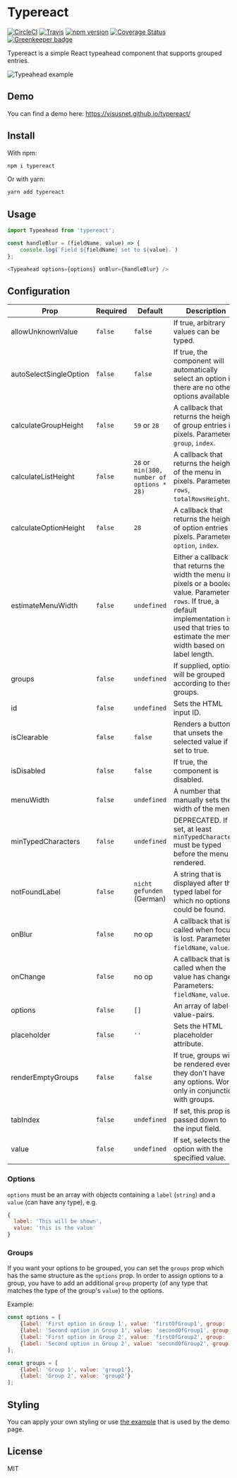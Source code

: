 # Typereact

[![CircleCI](https://circleci.com/gh/visusnet/typereact.svg?style=shield&circle-token=80ba425931ad61cde5a4ad991aea29aa65c51a30)](https://circleci.com/gh/visusnet/typereact) [![Travis](https://travis-ci.org/visusnet/typereact.svg?branch=master)](https://travis-ci.org/visusnet/typereact) [![npm version](https://badge.fury.io/js/typereact.svg)](https://badge.fury.io/js/typereact) [![Coverage Status](https://coveralls.io/repos/github/visusnet/typereact/badge.svg?branch=master)](https://coveralls.io/github/visusnet/typereact?branch=master) [![Greenkeeper badge](https://badges.greenkeeper.io/visusnet/typereact.svg)](https://greenkeeper.io/)

Typereact is a simple React typeahead component that supports grouped entries.

![Typeahead example](/.github/typeahead.gif)

## Demo

You can find a demo here: https://visusnet.github.io/typereact/

## Install

With npm:
```bash
npm i typereact
```
Or with yarn:
```bash
yarn add typereact
```

## Usage

````javascript
import Typeahead from 'typereact';

const handleBlur = (fieldName, value) => {
    console.log(`Field ${fieldName} set to ${value}.`)
};

<Typeahead options={options} onBlur={handleBlur} />
````

## Configuration

| Prop                   | Required  | Default                                        | Description                                                                                                                                                                                                  |
| ---------------------- | --------- | ---------------------------------------------- | ------------------------------------------------------------------------------------------------------------------------------------------------------------------------------------------------------------ |
| allowUnknownValue      | ``false`` | ``false``                                      | If true, arbitrary values can be typed.                                                                                                                                                                      |
| autoSelectSingleOption | ``false`` | ``false``                                      | If true, the component will automatically select an option if there are no other options available.                                                                                                          |
| calculateGroupHeight   | ``false`` | ``59`` or ``28``                               | A callback that returns the height of group entries in pixels. Parameters: ``group``, ``index``.                                                                                                             |
| calculateListHeight    | ``false`` | ``28`` or ``min(300, number of options * 28)`` | A callback that returns the height of the menu in pixels. Parameters: ``rows``, ``totalRowsHeight``.                                                                                                         |
| calculateOptionHeight  | ``false`` | ``28``                                         | A callback that returns the height of option entries in pixels. Parameters: ``option``, ``index``.                                                                                                           |
| estimateMenuWidth      | ``false`` | ``undefined``                                  | Either a callback that returns the width the menu in pixels or a boolean value. Parameters: ``rows``. If true, a default implementation is used that tries to estimate the menu width based on label length. |
| groups                 | ``false`` | ``undefined``                                  | If supplied, options will be grouped according to these groups.                                                                                                                                              |
| id                     | ``false`` | ``undefined``                                  | Sets the HTML input ID.                                                                                                                                                                                      |
| isClearable            | ``false`` | ``false``                                      | Renders a button that unsets the selected value if set to true.                                                                                                                                              |
| isDisabled             | ``false`` | ``false``                                      | If true, the component is disabled.                                                                                                                                                                          |
| menuWidth              | ``false`` | ``undefined``                                  | A number that manually sets the width of the menu.                                                                                                                                                           |
| minTypedCharacters     | ``false`` | ``undefined``                                  | DEPRECATED. If set, at least ``minTypedCharacters`` must be typed before the menu is rendered.                                                                                                               |
| notFoundLabel          | ``false`` | ``nicht gefunden`` (German)                    | A string that is displayed after the typed label for which no options could be found.                                                                                                                        |
| onBlur                 | ``false`` | no op                                          | A callback that is called when focus is lost. Parameters: ``fieldName``, ``value``.                                                                                                                          |
| onChange               | ``false`` | no op                                          | A callback that is called when the value has changed. Parameters: ``fieldName``, ``value``.                                                                                                                  |
| options                | ``false`` | ``[]``                                         | An array of label-value-pairs.                                                                                                                                                                               |
| placeholder            | ``false`` | ``''``                                         | Sets the HTML placeholder attribute.                                                                                                                                                                         |
| renderEmptyGroups      | ``false`` | ``false``                                      | If true, groups will be rendered even if they don't have any options. Works only in conjunction with groups.                                                                                                 |
| tabIndex               | ``false`` | ``undefined``                                  | If set, this prop is passed down to the input field.                                                                                                                                                         |
| value                  | ``false`` | ``undefined``                                  | If set, selects the option with the specified value.                                                                                                                                                         |

### Options

``options`` must be an array with objects containing a ``label`` (``string``) and a ``value`` (can have any type), e.g.

```javascript
{
  label: 'This will be shown',
  value: 'this is the value'
}
```

### Groups

If you want your options to be grouped, you can set the ``groups`` prop which has the same structure as the ``options`` prop. In order to assign options to a group, you have to add an additional ``group`` property (of any type that matches the type of the group's ``value``) to the options.

Example:
```javascript
const options = [
    {label: 'First option in Group 1', value: 'firstOfGroup1', group: 'group1'},
    {label: 'Second option in Group 1', value: 'secondOfGroup1', group: 'group1'},
    {label: 'First option in Group 2', value: 'firstOfGroup2', group: 'group2'},
    {label: 'Second option in Group 2', value: 'secondOfGroup2', group: 'group2'}
];

const groups = [
    {label: 'Group 1', value: 'group1'},
    {label: 'Group 2', value: 'group2'}
];
```

## Styling

You can apply your own styling or use [the example](https://github.com/visusnet/typereact/blob/gh-pages-source/src/Typeahead.scss) that is used by the demo page.

## License

MIT
